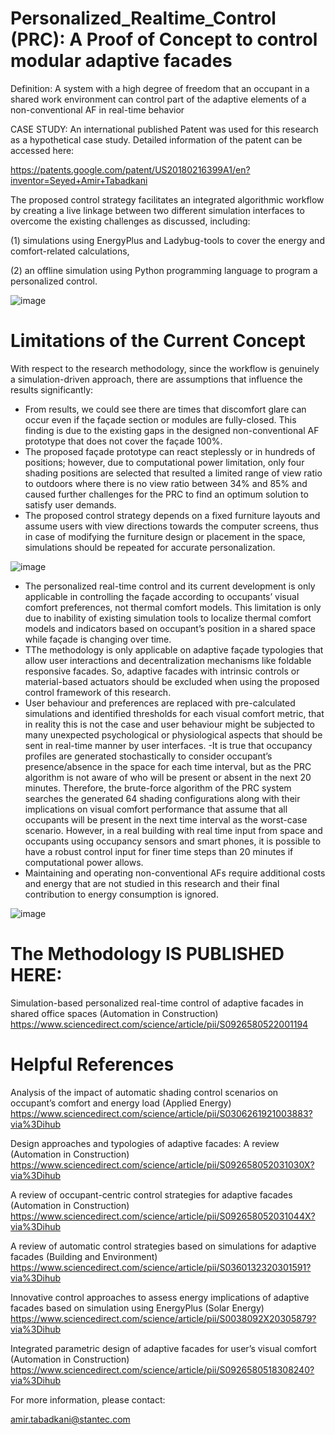 # Personalized_Realtime_Control (PRC): A Proof of Concept to control modular adaptive facades
Definition: A system with a high degree of freedom that an occupant in a shared work environment can control part of the adaptive elements of a non-conventional AF in real-time behavior

CASE STUDY: An international published Patent was used for this research as a hypothetical case study. Detailed information of the patent can be accessed here:

https://patents.google.com/patent/US20180216399A1/en?inventor=Seyed+Amir+Tabadkani

The proposed control strategy facilitates an integrated algorithmic workflow by creating a live linkage between two different simulation interfaces to overcome the existing challenges as discussed, including: 

(1) simulations using EnergyPlus and Ladybug-tools to cover the energy and comfort-related calculations, 

(2) an offline simulation using Python programming language to program a personalized control.

![image](https://user-images.githubusercontent.com/17779829/123539302-637d3a80-d77c-11eb-8d6b-ef49eb098477.png)

# Limitations of the Current Concept
With respect to the research methodology, since the workflow is genuinely a simulation-driven approach, there are assumptions that influence the results significantly:
-	From results, we could see there are times that discomfort glare can occur even if the façade section or modules are fully-closed. This finding is due to the existing gaps in the designed non-conventional AF prototype that does not cover the façade 100%. 
-	The proposed façade prototype can react steplessly or in hundreds of positions; however, due to computational power limitation, only four shading positions are selected that resulted a limited range of view ratio to outdoors where there is no view ratio between 34% and 85% and caused further challenges for the PRC to find an optimum solution to satisfy user demands.
- The proposed control strategy depends on a fixed furniture layouts and assume users with view directions towards the computer screens, thus in case of modifying the furniture design or placement in the space, simulations should be repeated for accurate personalization.

![image](https://user-images.githubusercontent.com/17779829/123539314-7728a100-d77c-11eb-9d63-df193758c89d.png)

-	The personalized real-time control and its current development is only applicable in controlling the façade according to occupants’ visual comfort preferences, not thermal comfort models. This limitation is only due to inability of existing simulation tools to localize thermal comfort models and indicators based on occupant’s position in a shared space while façade is changing over time.
- TThe methodology is only applicable on adaptive façade typologies that allow user interactions and decentralization mechanisms like foldable responsive facades. So, adaptive facades with intrinsic controls or material-based actuators should be excluded when using the proposed control framework of this research.
-	User behaviour and preferences are replaced with pre-calculated simulations and identified thresholds for each visual comfort metric, that in reality this is not the case and user behaviour might be subjected to many unexpected psychological or physiological aspects that should be sent in real-time manner by user interfaces. 
-It is true that occupancy profiles are generated stochastically to consider occupant’s presence/absence in the space for each time interval, but as the PRC algorithm is not aware of who will be present or absent in the next 20 minutes. Therefore, the brute-force algorithm of the PRC system searches the generated 64 shading configurations along with their implications on visual comfort performance that assume that all occupants will be present in the next time interval as the worst-case scenario. However, in a real building with real time input from space and occupants using occupancy sensors and smart phones, it is possible to have a robust control input for finer time steps than 20 minutes if computational power allows.
- Maintaining and operating non-conventional AFs require additional costs and energy that are not studied in this research and their final contribution to energy consumption is
ignored.

![image](https://user-images.githubusercontent.com/17779829/137251295-9e35e86b-3300-4de4-ae65-23599db28839.png)

# The Methodology IS PUBLISHED HERE:

Simulation-based personalized real-time control of adaptive facades in shared office spaces (Automation in Construction)
https://www.sciencedirect.com/science/article/pii/S0926580522001194

# Helpful References

Analysis of the impact of automatic shading control scenarios on occupant’s comfort and energy load (Applied Energy)
https://www.sciencedirect.com/science/article/pii/S0306261921003883?via%3Dihub

Design approaches and typologies of adaptive facades: A review (Automation in Construction)
https://www.sciencedirect.com/science/article/pii/S092658052031030X?via%3Dihub

A review of occupant-centric control strategies for adaptive facades (Automation in Construction)
https://www.sciencedirect.com/science/article/pii/S092658052031044X?via%3Dihub

A review of automatic control strategies based on simulations for adaptive facades (Building and Environment)
https://www.sciencedirect.com/science/article/pii/S0360132320301591?via%3Dihub

Innovative control approaches to assess energy implications of adaptive facades based on simulation using EnergyPlus (Solar Energy)
https://www.sciencedirect.com/science/article/pii/S0038092X20305879?via%3Dihub

Integrated parametric design of adaptive facades for user’s visual comfort (Automation in Construction)
https://www.sciencedirect.com/science/article/pii/S0926580518308240?via%3Dihub

For more information, please contact:

amir.tabadkani@stantec.com
